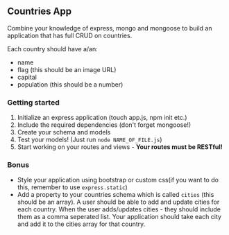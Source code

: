 ## Countries App

Combine your knowledge of express, mongo and mongoose to build an application that has full CRUD on countries.

Each country should have a/an:

- name
- flag (this should be an image URL)
- capital 
- population (this should be a number)

### Getting started

1. Initialize an express application (touch app.js, npm init etc.)
2. Include the required dependencies (don't forget mongoose!)
3. Create your schema and models
4. Test your models! (Just run `node NAME_OF_FILE.js`)
5. Start working on your routes and views - **Your routes must be RESTful!**

### Bonus

- Style your application using bootstrap or custom css(if you want to do this, remember to use `express.static`)
- Add a property to your countries schema which is called `cities` (this should be an array). A user should be able to add and update cities for each country. When the user adds/updates cities - they should include them as a comma seperated list. Your application should take each city and add it to the cities array for that country.


